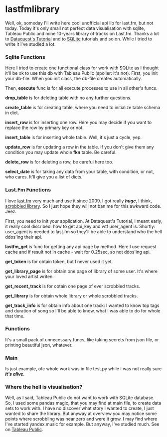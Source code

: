 # lastfmlibrary

Well, ok, someday I'll write here cool unofficial api lib for last.fm, but not today.
Today it's only small not perfect data visualisation with sqlite, Tableau Public and mine 10-years library of tracks on Last.fm.
Thanks a lot to [Dataquest's Tutorial](https://www.dataquest.io/blog/last-fm-api-python/) and to [SQLite](https://www.sqlitetutorial.net/) tutorials and so on.
While I tried to write it I've studied a lot. 

### Sqlite Functions
Here I tried to create one functional class for work with SQLite as I thought it'll be ok to use this db with Tableau Public (spoiler: it's not).
First, you init your db-file. When you init class, the db-file creates automatically. 

Then, **execute** func is for all execute processes to use in all other's funcs.

**drop_table** is for deleting table with no any further questions.

**create_table** is for creating table, where you need to initialize table schema in dict.

**insert_row** is for inserting one row. Here you may decide if you want to replace the row by primary key or not.

**insert_table** is for inserting whole table. Well, it's just a cycle, yep. 

**update_row** is for updating a row in the table. If you don't give them any condition you may update whole **fkn** table. Be careful.

**delete_row** is for deleting a row, be careful here too. 

**select_date** is for taking any data from your table, with condition, or not, who cares. It'll give you a list of dicts. 

### Last.Fm Functions
I love [last.fm](http://www.lastfm.ru/) very much and use it since 2009. I got really ___huge___, I think, [scrobbled library](https://www.last.fm/ru/user/ShiroSayuri). So I just hope they will not ban me for this awkward code. Jeez.

First, you need to init your application. At Dataquest's Tutorial, I meant early, it really cool discribed: how to get api_key and wtf user_agent is. Shortly: user_agent is needed to last.fm so they'll be able to understand who the hell ddos'ing their api.

**lastfm_get** is func for getting any api page by method. Here I use request cache and if result not in cache - wait for 0.25sec, so not ddos'ing api.

**get_token** is for obtain token, but I never used it yet.

**get_library_page** is for obtain one page of library of some user. It's where your loved artist writen. 

**get_recent_track** is for obtain one page of ever scrobbled tracks. 

**get_library** is for obtain whole library or whole scrobbled tracks.

**get_track_info** is for obtain info about one track: I wanted to know top tags and duration of song so I'll be able to know, what I was able to do for whole that time.

### Functions
It's a small pack of unnecessary funcs, like taking secrets from json file, or printing beautiful json, whatever. 

### Main
Is just example, ofc whole work was in file test.py while I was not really sure ___it's alive___.

### Where the hell is visualisation?
Well, as I said, Tableau Public do not want to work with SQLite database. So, I used some pandas magic, that you may find at main file, to create data sets to work with.
I have no discover what story I wanted to create, I just wanted to share the library. But anyway at overview you may notice some points where scrobbling was near zero and were it grow. I may find where I've started yandex.music for example.
But anyway, I've studied much. See on [Tableau Public](https://public.tableau.com/profile/shirosayuri#!/vizhome/ShiroSayuriLastFmVisualisation/ShiroSayurisLibrary).
